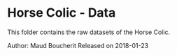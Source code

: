 # Horse Colic - Data
This folder contains the raw datasets of the Horse Colic.

Author: Maud Boucherit
Released on 2018-01-23
